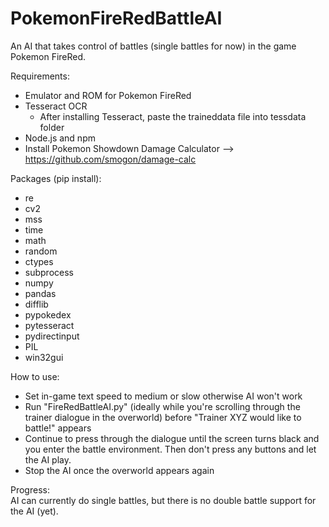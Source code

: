 # PokemonFireRedBattleAI

An AI that takes control of battles (single battles for now) in the game Pokemon FireRed.

Requirements:
- Emulator and ROM for Pokemon FireRed
- Tesseract OCR
  - After installing Tesseract, paste the traineddata file into tessdata folder
- Node.js and npm
- Install Pokemon Showdown Damage Calculator --> https://github.com/smogon/damage-calc

Packages (pip install):
- re
- cv2
- mss
- time
- math
- random
- ctypes
- subprocess
- numpy
- pandas
- difflib
- pypokedex
- pytesseract
- pydirectinput
- PIL
- win32gui

How to use:
- Set in-game text speed to medium or slow otherwise AI won't work
- Run "FireRedBattleAI.py" (ideally while you're scrolling through the trainer dialogue in the overworld) before "Trainer XYZ would like to battle!" appears
- Continue to press through the dialogue until the screen turns black and you enter the battle environment. Then don't press any buttons and let the AI play.
- Stop the AI once the overworld appears again

Progress:
<br />
AI can currently do single battles, but there is no double battle support for the AI (yet).

